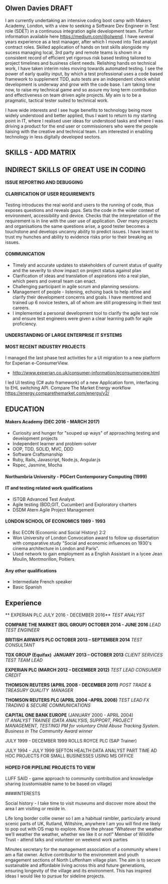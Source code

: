 ## Olwen Davies DRAFT

I am currently undertaking an intensive coding boot camp with Makers Academy, London, with a view to seeking a Software Dev Engineer in Test role (SDET) in a continuous integration agile development team. 
  Further information available here https://medium.com/@olwend.
I have several years experience as a test manager, after which I moved into Test analyst contract roles. Skilled application of hands on test skills alongside my sucess managing local, 3rd party and remote teams is shown in a consistent record of efficient yet rigorous risk based testing tailored to project timelines and business client needs.  Relishing hands on technical work, I have taken interim roles moving towards automated testing.  I see the power of early quality input, by which a test professional uses a code based framework to supplement TDD, auto tests are an independent check whilst development is underway and grow with the code base. I am taking time now, to  raise my technical game and so assure my long term contribution and effectiveness on team driven agile projects. My aim is to be a pragmatic, tactical tester suited to technical work.  

I have wide interests and I see huge benefits to technology being more widely understood and better applied, thus I want to return to my starting point in IT, where I realised user ideas for understood tasks and where I was driving a product for the end user or commissioners who were the people liaising with the creative and technical team.  I am interested in enabling technology in less digitally developed sectors. 

## SKILLS - ADD MATRIX 


## INDIRECT SKILLS OF GREAT USE IN CODING
#### ISSUE REPORTING AND DEBUGGING

#### CLARIFICATION OF USER REQUIREMENTS
Testing introduces the real world and users to the running of code, thus exposes questions and reveals gaps.  Sets the code in the wider context of environment, accessibility and device. Checks that the interpretation of the requirement is in line with the user use of application.
Over many projects and organisations the same questions arise, a good tester becomes a touchstone and develops uncanny ability to predict issues. I have learnt to trust my hunches and ability to evidence risks prior to their breaking as issues. 

#### COMMUNICATION 
- Timely and accurate updates to stakeholders of current status of quality and the severity to show impact on project status against plan
- Clarification of ideas and translation of aspirations into a real plan, which peers and overall team can enact.
- Challenging participant in agile scrum and planning sessions.
- Management of people - listening, echoing back to help refine and clarify their development concerns and goals. I have mentored and trained up 6 novice testers, all of whom are still progressing in their test careers.
- I implemented a personal development tool to clarify the agile test role and ensure test engineers were given a clear learning path for agile proficiency.

#### UNDERSTANDING OF LARGE ENTERPRISE IT SYSTEMS

#### MOST RECENT INDUSTRY PROJECTS

I managed the last phase test activities for a UI migration to a new platform for Experian e-ConsumerView.
- http://www.experian.co.uk/consumer-information/econsumerview.html

I led UI testing (C# auto framework) of a new Application form, interfacing to EHL switching API.
Compare The Market Energy workflow https://energy.comparethemarket.com/energy/v2/


## EDUCATION

#### Makers Academy (DEC 2016 - MARCH 2017)

- Curiosity and hunger for "souped up ways" of approaching testing and development projects 
- Independent learner and problem-solver
- OOP, TDD, SOLID, MVC, DDD
- Software Craftsmanship
- Ruby, Rails, Javascript, Node.js, Angular.js
- Rspec, Jasmine, Mocha

#### Northumbria University - PGCert Contemporary Computing (1999)

#### IT and testing related work qualifications
* ISTQB Advanced Test Analyst
* Agile testing (BDD,GIT, Cucumber) and Exploratory charters
* DSDM Atern Agile Project Management

#### LONDON SCHOOL OF ECONOMICS 1989 - 1993

- Bsc ECON (Economic and Social History) 2:2
- Won University of London Convocation award to follow up dissertation with comparative study
"Social and economic influences on 1930's cinema architecture in London and Paris".
- Used network to gain employment as a English Assistant in a lycee Jean Moulin, Montmorillon, Poitiers

#### Any other qualifications
- Intermediate French speaker
- Basic Spanish

## Experience
** EXPERIAN PLC JULY 2016 - DECEMBER 2016**
*TEST ANALYST*

**COMPARE THE MARKET (BGL GROUP)  OCTOBER 2014 - JUNE 2016**
*LEAD TEST ENGINEER*

**BRITISH AIRWAYS PLC  OCTOBER 2013 – SEPTEMBER 2014**
*TEST CONSULTANT*

**TDX GROUP (Equifax)  JANUARY 2013 – OCTOBER 2013**
*CLIENT SERVICES TEST TEAM LEAD*

**EXPERIAN PLC (MARCH 2012 – DECEMBER 2012)** 
*TEST LEAD CONSUMER CREDIT*  

**THOMSON REUTERS (APRIL 2008 - DECEMBER 2011)**
*POST TRADE & TREASURY QUALITY  MANAGER*

**THOMSON REUTERS PLC (APRIL 2004 –APRIL 2008)**
*TEST LEAD FX TRADING & SECURE COMMUNICATIONS*

**CAPITAL ONE BANK EUROPE** (JANUARY 2000 - APRIL 2004)   
*IT ANALYST TRAINEE  (DATA ANALYSIS, SUPPORT, PROJECT MANAGEMENT, TESTING)*
*PM for voluntary Child Abuse Tracking System. Business in The Community Award winner*

JULY 1999 - DECEMBER 1999 ROLLS ROYCE PLC (SAP Trainer)

JULY 1994 -  JULY 1999 SEFTON HEALTH DATA ANALYST PART TIME
AD HOC PROJECTS FOR SMALL BUSINESSES USING MS OFFICE

#### HOPED FOR PIPELINE PROJECTS TO VIEW
LUFF SAID - game approach to community contribution and knowledge sharing (customisable name to be based on village)

####INTERESTS

Social history - I take time to visit museums and discover more about the area I am visiting or reside in. 

Life long border collie owner so I am a habitual rambler, particularly around scenic parts of UK, Rutland, Wiltshire, anywhere I am you will find me likely to pop out with OS map to explore.
Know the phrase “Whatever the weather we’ll weather the weather, whether we like it or not!”
Member of Wildlife Trust - attend talks and volunteer on weekend work parties

Minutes secretary for the management association of a community where I am a flat owner.
Active contributor to the environment and youth engagement sections of North Luffenham village plan. The aim is to secure  sustainable and affordable living across this and future generations, ensuring longevity of the village and its environment. 
This has inspired ideas I would like to pursue for sideline projects.
